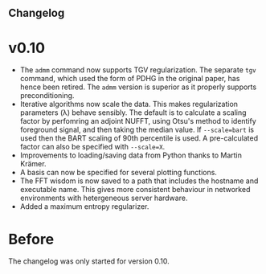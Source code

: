 ## Changelog

# v0.10

- The `admm` command now supports TGV regularization. The separate `tgv` command, which used the form of PDHG in the original paper, has hence been retired. The `admm` version is superior as it properly supports preconditioning.
- Iterative algorithms now scale the data. This makes regularization parameters (λ) behave sensibly. The default is to calculate a scaling factor by perfomring an adjoint NUFFT, using Otsu's method to identify foreground signal, and then taking the median value. If `--scale=bart` is used then the BART scaling of 90th percentile is used. A pre-calculated factor can also be specified with `--scale=X`.
- Improvements to loading/saving data from Python thanks to Martin Krämer.
- A basis can now be specified for several plotting functions.
- The FFT wisdom is now saved to a path that includes the hostname and executable name. This gives more consistent behaviour in networked environments with hetergeneous server hardware.
- Added a maximum entropy regularizer.

# Before

The changelog was only started for version 0.10.